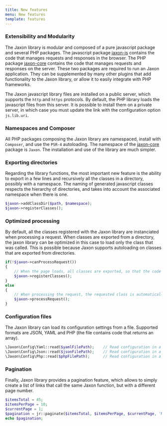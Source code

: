 ```yaml
---
title: New features
menu: New features
template: features
---
```


### Extensibility and Modularity

The Jaxon library is modular and composed of a pure javascript package and several PHP packages.
The javascript package [jaxon-js](https://github.com/jaxon-php/jaxon-js) contains the code that manages requests and responses in the browser.
The PHP package [jaxon-core](https://github.com/jaxon-php/jaxon-core) contains the code that manages requests and responses on the server.
These two packages are required to run an Jaxon application. They can be supplemented by many other plugins that add functionality to the Jaxon library, or allow it to easily integrate with PHP frameworks.

The Jaxon javascript library files are installed on a public server, which supports the `http` and `https` protocols. By default, the PHP library loads the javascript files from this server. It is possible to install them on a private server, in which case you must update the link with the configuration option `js.lib.uri`.

### Namespaces and Composer

All PHP packages composing the Jaxon library are namespaced, install with `Composer`, and use the `PSR-4` autoloading. The namespace of the [jaxon-core](https://github.com/jaxon-php/jaxon-core) package is `Jaxon`.
The installation and use of the library are much simpler.

### Exporting directories

Regarding the library functions, the most important new feature is the ability to export in a few lines and recursively all the classes in a directory, possibly with a namespace.
The naming of generated javascript classes respects the hierarchy of directories, and takes into account the associated namespace when there is one.
```php
$jaxon->addClassDir($path, $namespace);
$jaxon->registerClasses();
```

### Optimized processing

By default, all the classes registered with the Jaxon library are instanciated when processing a request.
When classes are exported from a directory, the jaxon library can be optimized in this case to load only the class that was called.
This is possible because Jaxon supports autoloading on classes that are exported from directories.
```php
if(!$jaxon->canProcessRequest())
{
    // When the page loads, all classes are exported, so that the code can be generated.
    $jaxon->registerClasses();
}
else
{
    // When processing the request, the requested class is automatically loaded with the autoloading.
    $jaxon->processRequest();
}
```

### Configuration files

The Jaxon library can load its configuration settings from a file. Supported formats are JSON, YAML and PHP (the file contains code that returns an array).
```php
\Jaxon\Config\Yaml::read($yamlFilePath);    // Read configuration in a YAML file.
\Jaxon\Config\Json::read($jsonFilePath);    // Read configuration in a JSON file.
\Jaxon\Config\Php::read($phpFilePath);      // Read configuration in a PHP file.
```

### Pagination

Finally, Jaxon library provides a pagination feature, which allows to simply create a list of links that call the same Jaxon function, but with a different page number.
```php
$itemsTotal = 45;
$itemsPerPage = 10;
$currentPage = 1;
$pagination = jr::paginate($itemsTotal, $itemsPerPage, $currentPage, 'MyClass.showPage', jr::page(), jr::html('pagination-text'));
echo $pagination;
```
